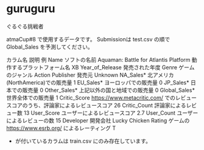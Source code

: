 # guruguru
ぐるぐる挑戦者

atmaCup#8 で使用するデータです。 Submissionは test.csv の順で Global_Sales を予測してください。

カラム名	説明	例
Name	ソフトの名前	Aquaman: Battle for Atlantis
Platform	動作するプラットフォーム名	XB
Year_of_Release	発売された年度	
Genre	ゲームのジャンル	Action
Publisher	発売元	Unknown
NA_Sales*	北アメリカ(NorthAmerica)での販売量	1
EU_Sales*	ヨーロッパでの販売量	0
JP_Sales*	日本での販売量	0
Other_Sales*	上記以外の国と地域での販売量	0
Global_Sales*	世界全体での販売量	1
Critic_Score	https://www.metacritic.com/ でのレビュースコアのうち、評論家によるレビュースコア	26
Critic_Count	評論家によるレビュー数	13
User_Score	ユーザーによるレビュースコア	2.7
User_Count	ユーザーによるレビューの数	15
Developer	開発会社	Lucky Chicken
Rating	ゲームの https://www.esrb.org/ によるレーティング	T
* が付いているカラムは train.csv にのみ存在しています。
